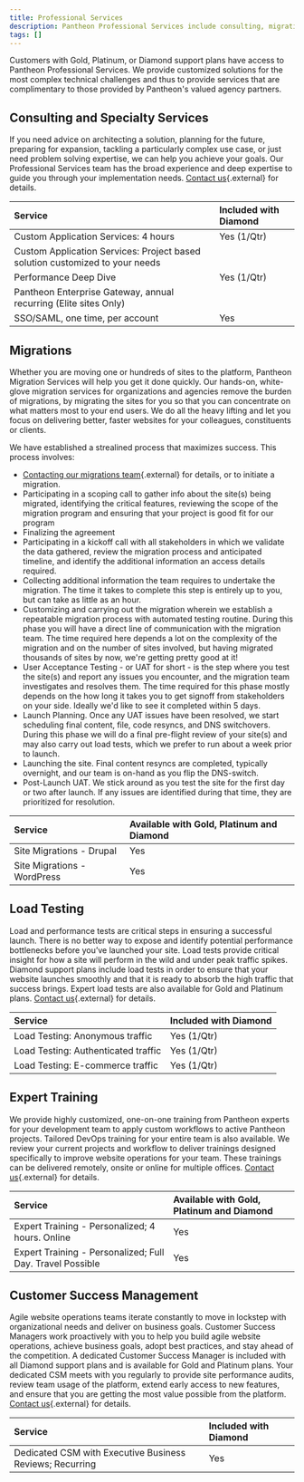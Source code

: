 ```yaml
---
title: Professional Services
description: Pantheon Professional Services include consulting, migrations, load testing, training, and dedicated customer success managers.
tags: []
---
```

Customers with Gold, Platinum, or Diamond support plans have access to Pantheon Professional Services. We provide customized solutions for the most complex technical challenges and thus to provide services that are complimentary to those provided by Pantheon's valued agency partners.

## Consulting and Specialty Services
If you need advice on architecting a solution, planning for the future, preparing for expansion, tackling a particularly complex use case, or just need problem solving expertise, we can help you achieve your goals. Our Professional Services team has the broad experience and deep expertise to guide you through your implementation needs. [Contact us](https://pantheon.io/contact-us){.external} for details.

| Service                                                                      | Included with Diamond <a rel="popover" data-proofer-ignore data-toggle="tooltip" data-html="true" data-title="Limited" data-content="Availabile for Gold, Platinum and Diamond. Limited inclusion where indicated with Diamond."><em class="fa fa-info-circle"></em></a> |
|:---------------------------------------------------------------------------- |:----------- |
| Custom Application Services: 4 hours                                         | Yes (1/Qtr) |
| Custom Application Services: Project based solution customized to your needs |             |
| Performance Deep Dive                                                        | Yes (1/Qtr) |
| Pantheon Enterprise Gateway, annual recurring (Elite sites Only)             |             |
| SSO/SAML, one time, per account                                              | Yes         |


## Migrations
Whether you are moving one or hundreds of sites to the platform, Pantheon Migration Services will help you get it done quickly. Our hands-on, white-glove migration services for organizations and agencies remove the burden of migrations, by migrating the sites for you so that you can concentrate on what matters most to your end users. We do all the heavy lifting and let you focus on delivering better, faster websites for your colleagues, constituents or clients. 

We have established a strealined process that maximizes success. This process involves:  
* [Contacting our migrations team](https://pantheon.io/migrations){.external} for details, or to initiate a migration.
* Participating in a scoping call to gather info about the site(s) being migrated, identifying the critical features, reviewing the scope of the migration program and ensuring that your project is good fit for our program
* Finalizing the agreement
* Participating in a kickoff call with all stakeholders in which we validate the data gathered, review the migration process and anticipated timeline, and identify the additional information an access details required.
* Collecting additional information the team requires to undertake the migration. The time it takes to complete this step is entirely up to you, but can take as little as an hour.
* Customizing and carrying out the migration wherein we establish a repeatable migration process with automated testing routine. During this phase you will have a direct line of communication with the migration team. The time required here depends a lot on the complexity of the migration and on the number of sites involved, but having migrated thousands of sites by now, we're getting pretty good at it!
* User Acceptance Testing - or UAT  for short - is the step where you test the site(s) and report any issues you encounter, and the migration team investigates and resolves them. The time required for this phase mostly depends on the how long it takes you to get signoff from stakeholders on your side. Ideally we'd like to see it completed within 5 days.  
* Launch Planning. Once any UAT issues have been resolved, we start scheduling final content, file, code resyncs, and DNS switchovers. During this phase we will do a final pre-flight review of your site(s) and may also carry out load tests, which we prefer to run about a week prior to launch.
* Launching the site. Final content resyncs are completed, typically overnight, and our team is on-hand as you flip the DNS-switch.
* Post-Launch UAT. We stick around as you test the site for the first day or two after launch. If any issues are identified during that time, they are prioritized for resolution.


| Service                     | Available with Gold, Platinum and Diamond |
|:--------------------------- |:----------------------------------------- |
| Site Migrations - Drupal    | Yes                                       |
| Site Migrations - WordPress | Yes                                       |

## Load Testing
Load and performance tests are critical steps in ensuring a successful launch. There is no better way to expose and identify potential performance bottlenecks before you’ve launched your site. Load tests provide critical insight for how a site will perform in the wild and under peak traffic spikes. Diamond support plans include load tests in order to ensure that your website launches smoothly and that it is ready to absorb the high traffic that success brings. Expert load tests are also available for Gold and Platinum plans. [Contact us](https://pantheon.io/contact-us){.external} for details.

| Service                         | Included with Diamond <a rel="popover" data-proofer-ignore data-toggle="tooltip" data-html="true" data-title="Availabile for Gold, Platinum and Diamond" data-content="Limited inclusion with Diamond"><em class="fa fa-info-circle"></em></a> |
|:----------------------------------- |:------------------------ |
| Load Testing: Anonymous traffic     | Yes (1/Qtr)              |
| Load Testing: Authenticated traffic | Yes (1/Qtr)              |
| Load Testing: E-commerce traffic    | Yes (1/Qtr)              |

## Expert Training
We provide highly customized, one-on-one training from Pantheon experts for your development team to apply custom workflows to active Pantheon projects. Tailored DevOps training for your entire team is also available. We review your current projects and workflow to deliver trainings designed specifically to improve website operations for your team. These trainings can be delivered remotely, onsite or online for multiple offices. [Contact us](https://pantheon.io/agencies/learn-pantheon){.external} for details.

| Service                                                   | Available with Gold, Platinum and Diamond |
|:--------------------------------------------------------- |:----------------------------------------- |
| Expert Training - Personalized; 4 hours. Online           | Yes                                       |
| Expert Training - Personalized; Full Day. Travel Possible | Yes                                       |

## Customer Success Management
Agile website operations teams iterate constantly to move in lockstep with organizational needs and deliver on business goals. Customer Success Managers work proactively with you to help you build agile website operations, achieve business goals, adopt best practices, and stay ahead of the competition. A dedicated Customer Success Manager is included with all Diamond support plans and is available for Gold and Platinum plans. Your dedicated CSM meets with you regularly to provide site performance audits, review team usage of the platform, extend early access to new features, and ensure that you are getting the most value possible from the platform. [Contact us](https://pantheon.io/contact-us){.external} for details.

| Service                                                  | Included with Diamond |
|:-------------------------------------------------------- |:--------------------- |
| Dedicated CSM with Executive Business Reviews; Recurring | Yes                   |
